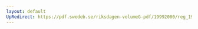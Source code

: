 ```yaml
---
layout: default
UpRedirect: https://pdf.swedeb.se/riksdagen-volumeG-pdf/19992000/reg_19992000/reg_19992000_0300.pdf
---
```

